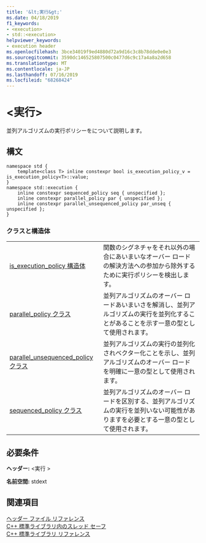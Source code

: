 ```yaml
---
title: '&lt;実行&gt;'
ms.date: 04/18/2019
f1_keywords:
- <execution>
- std::<execution>
helpviewer_keywords:
- execution header
ms.openlocfilehash: 3bce34019f9ed4880d72a9d16c3c8b78dde0e0e3
ms.sourcegitcommit: 3590dc146525807500c0477d6c9c17a4a8a2d658
ms.translationtype: MT
ms.contentlocale: ja-JP
ms.lasthandoff: 07/16/2019
ms.locfileid: "68268424"
---
```

# <a name="ltexecutiongt"></a>&lt;実行&gt;

並列アルゴリズムの実行ポリシーをについて説明します。

## <a name="syntax"></a>構文

```
namespace std {
    template<class T> inline constexpr bool is_execution_policy_v = is_execution_policy<T>::value;
}
namespace std::execution {
    inline constexpr sequenced_policy seq { unspecified };
    inline constexpr parallel_policy par { unspecified };
    inline constexpr parallel_unsequenced_policy par_unseq { unspecified };
}
```
### <a name="classes-and-structs"></a>クラスと構造体

|||
|-|-|
|[is_execution_policy 構造体](is-execution-policy-struct.md)|関数のシグネチャをそれ以外の場合にあいまいなオーバー ロードの解決方法への参加から除外するために実行ポリシーを検出します。|
|[parallel_policy クラス](parallel-policy-class.md)|並列アルゴリズムのオーバー ロードあいまいさを解消し、並列アルゴリズムの実行を並列化することがあることを示す一意の型として使用されます。|
|[parallel_unsequenced_policy クラス](parallel-unsequenced-policy-class.md)|並列アルゴリズムの実行の並列化されベクター化ことを示し、並列アルゴリズムのオーバー ロードを明確に一意の型として使用されます。|
|[sequenced_policy クラス](sequenced-policy-class.md)|並列アルゴリズムのオーバー ロードを区別する、並列アルゴリズムの実行を並列いない可能性がありますを必要とする一意の型として使用されます。|

## <a name="requirements"></a>必要条件

**ヘッダー:** \<実行 >

**名前空間:** stdext

## <a name="see-also"></a>関連項目

[ヘッダー ファイル リファレンス](cpp-standard-library-header-files.md)<br/>
[C++ 標準ライブラリ内のスレッド セーフ](thread-safety-in-the-cpp-standard-library.md)<br/>
[C++ 標準ライブラリ リファレンス](cpp-standard-library-reference.md)
